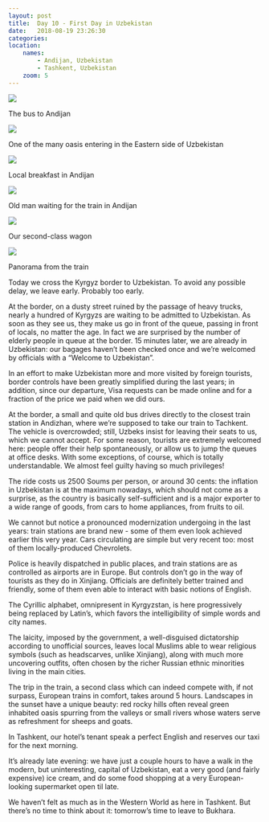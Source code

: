 ```yaml
---
layout: post
title:  Day 10 - First Day in Uzbekistan
date:   2018-08-19 23:26:30
categories: 
location:
    names:
        - Andijan, Uzbekistan
        - Tashkent, Uzbekistan
    zoom: 5
---
```


<div class="post-image">
    <img src="https://s3.eu-west-3.amazonaws.com/com.simonecivetta.centralasia2018/1534879478.92542-5.jpeg" />
    <p class="post-image-caption">The bus to Andijan </p>
</div>

<div class="post-image">
    <img src="https://s3.eu-west-3.amazonaws.com/com.simonecivetta.centralasia2018/1534879478.92542-4.jpeg" />
    <p class="post-image-caption">One of the many oasis entering in the Eastern side of Uzbekistan</p>
</div>

<div class="post-image">
    <img src="https://s3.eu-west-3.amazonaws.com/com.simonecivetta.centralasia2018/1534879478.92542-3.jpeg" />
    <p class="post-image-caption">Local breakfast in Andijan</p>
</div>

<div class="post-image">
    <img src="https://s3.eu-west-3.amazonaws.com/com.simonecivetta.centralasia2018/1534879478.92542-0.jpeg" />
    <p class="post-image-caption">Old man waiting for the train in Andijan</p>
</div>

<div class="post-image">
    <img src="https://s3.eu-west-3.amazonaws.com/com.simonecivetta.centralasia2018/1534879478.92542-1.jpeg" />
    <p class="post-image-caption">Our second-class wagon</p>
</div>

<div class="post-image">
    <img src="https://s3.eu-west-3.amazonaws.com/com.simonecivetta.centralasia2018/1534879478.92542-2.jpeg" />
    <p class="post-image-caption">Panorama from the train</p>
</div>

Today we cross the Kyrgyz border to Uzbekistan. To avoid any possible delay, we leave early. Probably too early.

At the border, on a dusty street ruined by the passage of heavy trucks, nearly a hundred of Kyrgyzs are waiting to be admitted to Uzbekistan. As soon as they see us, they make us go in front of the queue, passing in front of locals, no matter the age. In fact we are surprised by the number of elderly people in queue at the border. 15 minutes later, we are already in Uzbekistan: our bagages haven’t been checked once and we’re welcomed by officials with a “Welcome to Uzbekistan”.

In an effort to make Uzbekistan more and more visited by foreign tourists, border controls have been greatly simplified during the last years; in addition, since our departure, Visa requests can be made online and for a fraction of the price we paid when we did ours.

At the border, a small and quite old bus drives directly to the closest train station in Andizhan, where we’re supposed to take our train to Tachkent. The vehicle is overcrowded; still, Uzbeks insist for leaving their seats to us, which we cannot accept. For some reason, tourists are extremely welcomed here: people offer their help spontaneously, or allow us to jump the queues at office desks. With some exceptions, of course, which is totally understandable. We almost feel guilty having so much privileges!

The ride costs us 2500 Soums per person, or around 30 cents: the inflation in Uzbekistan is at the maximum nowadays, which should not come as a surprise, as the country is basically self-sufficient and is a major exporter to a wide range of goods, from cars to home appliances, from fruits to oil.

We cannot but notice a pronounced modernization undergoing in the last years: train stations are brand new - some of them even look achieved earlier this very year. Cars circulating are simple but very recent too: most of them locally-produced Chevrolets.

Police is heavily dispatched in public places, and train stations are as controlled as airports are in Europe. But controls don’t go in the way of tourists as they do in Xinjiang. Officials are definitely better trained and friendly, some of them even able to interact with basic notions of English.

The Cyrillic alphabet, omnipresent in Kyrgyzstan, is here progressively being replaced by Latin’s, which favors the intelligibility of simple words and city names.

The laicity, imposed by the government, a well-disguised dictatorship according to unofficial sources, leaves local Muslims able to wear religious symbols (such as headscarves, unlike Xinjiang), along with much more uncovering outfits, often chosen by the richer Russian ethnic minorities living in the main cities. 

The trip in the train, a second class which can indeed compete with, if not surpass, European trains in comfort, takes around 5 hours. Landscapes in the sunset have a unique beauty: red rocky hills often reveal green inhabited oasis spurring from the valleys or small rivers whose waters serve as refreshment for sheeps and goats.

In Tashkent, our hotel’s tenant speak a perfect English and reserves our taxi for the next morning. 

It’s already late evening: we have just a couple hours to have a walk in the modern, but uninteresting, capital of Uzbekistan, eat a very good (and fairly expensive) ice cream, and do some food shopping at a very European-looking supermarket open til late. 

We haven’t felt as much as in the Western World as here in Tashkent. But there’s no time to think about it: tomorrow’s time to leave to Bukhara.

